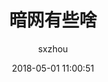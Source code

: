 ---
layout: post
title:  "暗网有些啥"
date:   2018-05-01 11:00:51
categories: others
tags: others
author: "sxzhou"
---  